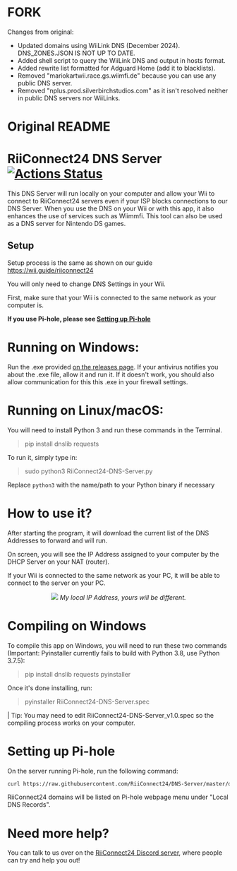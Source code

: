 # FORK

Changes from original:

- Updated domains using WiiLink DNS (December 2024). DNS_ZONES.JSON IS NOT UP TO DATE.
- Added shell script to query the WiiLink DNS and output in hosts format.
- Added rewrite list formatted for Adguard Home (add it to blacklists).
- Removed "mariokartwii.race.gs.wiimfi.de" because you can use any public DNS server.
- Removed "nplus.prod.silverbirchstudios.com" as it isn't resolved neither in public DNS servers nor WiiLinks.

# Original README

# RiiConnect24 DNS Server [![Actions Status](https://github.com/RiiConnect24/DNS-Server/workflows/Build/badge.svg)](https://github.com/RiiConnect24/DNS-Server/actions)

This DNS Server will run locally on your computer and allow your Wii to connect to RiiConnect24 servers even if your ISP blocks connections to our DNS Server. When you use the DNS on your Wii or with this app, it also enhances the use of services such as Wiimmfi. This tool can also be used as a DNS server for Nintendo DS games.

## Setup

Setup process is the same as shown on our guide
https://wii.guide/riiconnect24

You will only need to change DNS Settings in your Wii.

First, make sure that your Wii is connected to the same network as your computer is.

**If you use Pi-hole, please see [Setting up Pi-hole](#Setting-up-Pi-hole)**

# Running on Windows:

Run the .exe provided [on the releases page](https://github.com/RiiConnect24/RiiConnect24-DNS-Server/releases). If your antivirus notifies you about the .exe file, allow it and run it. If it doesn't work, you should also allow communication for this this .exe in your firewall settings.

# Running on Linux/macOS:

You will need to install Python 3 and run these commands in the Terminal.

> pip install dnslib requests

To run it, simply type in:

> sudo python3 RiiConnect24-DNS-Server.py

Replace `python3` with the name/path to your Python binary if necessary

# How to use it?

After starting the program, it will download the current list of the DNS Addresses to forward and will run.

On screen, you will see the IP Address assigned to your computer by the DHCP Server on your NAT (router).

If your Wii is connected to the same network as your PC, it will be able to connect to the server on your PC.

<p align="center">
  <img src="https://i.imgur.com/oageZQ3.jpg">
<i>My local IP Address, yours will be different.</i>
</p>

# Compiling on Windows

To compile this app on Windows, you will need to run these two commands (Important: Pyinstaller currently fails to build with Python 3.8, use Python 3.7.5):

> pip install dnslib requests pyinstaller

Once it's done installing, run:

> pyinstaller RiiConnect24-DNS-Server.spec

| Tip: You may need to edit RiiConnect24-DNS-Server_v1.0.spec so the compiling process works on your computer.

# Setting up Pi-hole

On the server running Pi-hole, run the following command:

```bash
curl https://raw.githubusercontent.com/RiiConnect24/DNS-Server/master/dns_zones-hosts.txt >> /etc/pihole/custom.list
```

RiiConnect24 domains will be listed on Pi-hole webpage menu under "Local DNS Records".

# Need more help?

You can talk to us over on the [RiiConnect24 Discord server](https://discord.gg/b4Y7jfD), where people can try and help you out!
